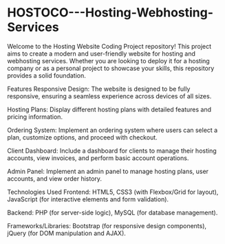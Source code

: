 # HOSTOCO---Hosting-Webhosting-Services

Welcome to the Hosting Website Coding Project repository! This project aims to create a modern and user-friendly website for hosting and webhosting services. Whether you are looking to deploy it for a hosting company or as a personal project to showcase your skills, this repository provides a solid foundation.

Features
Responsive Design: The website is designed to be fully responsive, ensuring a seamless experience across devices of all sizes.

Hosting Plans: Display different hosting plans with detailed features and pricing information.

Ordering System: Implement an ordering system where users can select a plan, customize options, and proceed with checkout.

Client Dashboard: Include a dashboard for clients to manage their hosting accounts, view invoices, and perform basic account operations.

Admin Panel: Implement an admin panel to manage hosting plans, user accounts, and view order history.

Technologies Used
Frontend: HTML5, CSS3 (with Flexbox/Grid for layout), JavaScript (for interactive elements and form validation).

Backend: PHP (for server-side logic), MySQL (for database management).

Frameworks/Libraries: Bootstrap (for responsive design components), jQuery (for DOM manipulation and AJAX).
